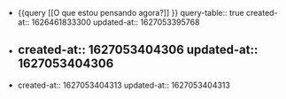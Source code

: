 - {{query [[O que estou pensando agora?]] }}
  query-table:: true
  created-at:: 1626461833300
  updated-at:: 1627053395768
-
  created-at:: 1627053404306
  updated-at:: 1627053404306
  ---
-
  created-at:: 1627053404313
  updated-at:: 1627053404313